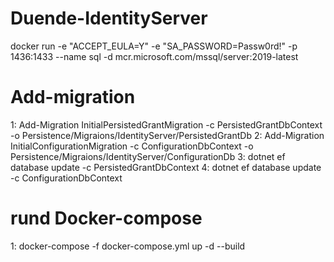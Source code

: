 # Duende-IdentityServer

docker run -e "ACCEPT_EULA=Y" -e "SA_PASSWORD=Passw0rd!" -p 1436:1433 --name sql -d mcr.microsoft.com/mssql/server:2019-latest
# Add-migration
1: Add-Migration InitialPersistedGrantMigration -c PersistedGrantDbContext -o Persistence/Migraions/IdentityServer/PersistedGrantDb 
2: Add-Migration InitialConfigurationMigration -c ConfigurationDbContext -o Persistence/Migraions/IdentityServer/ConfigurationDb
3: dotnet ef database update -c PersistedGrantDbContext
4: dotnet ef database update -c ConfigurationDbContext

# rund Docker-compose
1: docker-compose -f docker-compose.yml up -d --build